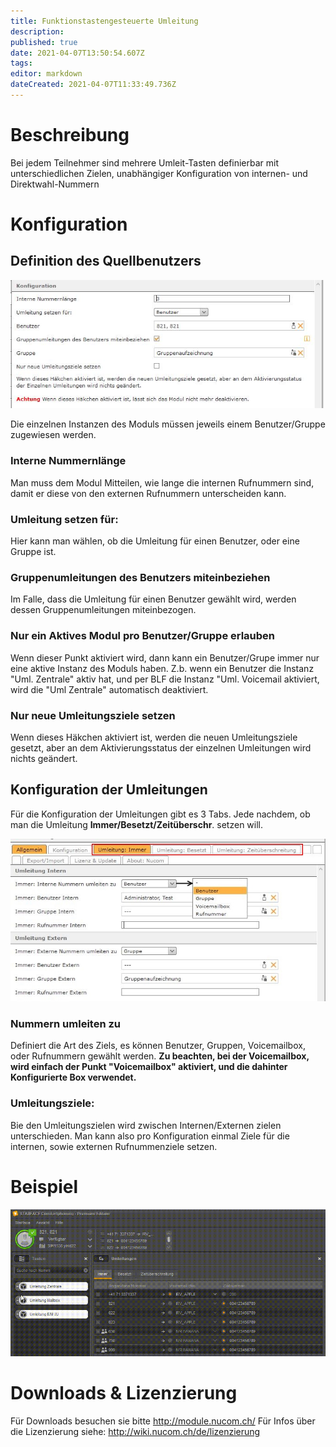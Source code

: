 ```yaml
---
title: Funktionstastengesteuerte Umleitung
description: 
published: true
date: 2021-04-07T13:50:54.607Z
tags: 
editor: markdown
dateCreated: 2021-04-07T11:33:49.736Z
---
```


# Beschreibung
Bei jedem Teilnehmer sind mehrere Umleit-Tasten definierbar mit unterschiedlichen Zielen, unabhängiger Konfiguration von internen- und Direktwahl-Nummern 
# Konfiguration
## Definition des Quellbenutzers
![2](/uploads/funktionstastengesteuerte-umleitung/2.jpg "2")

Die einzelnen Instanzen des Moduls müssen jeweils einem Benutzer/Gruppe zugewiesen werden.

### Interne Nummernlänge
Man muss dem Modul Mitteilen, wie lange die internen Rufnummern sind, damit er diese von den externen Rufnummern unterscheiden kann.

### Umleitung setzen für:
Hier kann man wählen, ob die Umleitung für einen Benutzer, oder eine Gruppe ist.

### Gruppenumleitungen des Benutzers miteinbeziehen 	
Im Falle, dass die Umleitung für einen Benutzer gewählt wird, werden dessen Gruppenumleitungen miteinbezogen.

### Nur ein Aktives Modul pro Benutzer/Gruppe erlauben
Wenn dieser Punkt aktiviert wird, dann kann ein Benutzer/Grupe immer nur eine aktive Instanz des Moduls haben.
Z.b. wenn ein Benutzer die Instanz "Uml. Zentrale" aktiv hat, und per BLF die Instanz "Uml. Voicemail aktiviert, wird die "Uml Zentrale" automatisch deaktiviert.

### Nur neue Umleitungsziele setzen
Wenn dieses Häkchen aktiviert ist, werden die neuen Umleitungsziele gesetzt, aber an dem Aktivierungsstatus der einzelnen Umleitungen wird nichts geändert. 

## Konfiguration der Umleitungen
Für die Konfiguration der Umleitungen gibt es 3 Tabs. Jede nachdem, ob man die Umleitung **Immer/Besetzt/Zeitüberschr**. setzen will.

![3](/uploads/funktionstastengesteuerte-umleitung/3.jpg "3")

### Nummern umleiten zu 
Definiert die Art des Ziels, es können Benutzer, Gruppen, Voicemailbox, oder Rufnummern gewählt werden.
**Zu beachten, bei der Voicemailbox, wird einfach der Punkt "Voicemailbox" aktiviert, und die dahinter Konfigurierte Box verwendet.**

### Umleitungsziele:
Bie den Umleitungszielen wird zwischen Internen/Externen zielen unterschieden.
Man kann also pro Konfiguration einmal Ziele für die internen, sowie externen Rufnummenziele setzen.
# Beispiel
![1](/uploads/funktionstastengesteuerte-umleitung/1.gif "1")
# Downloads & Lizenzierung
Für Downloads besuchen sie bitte http://module.nucom.ch/
Für Infos über die Lizenzierung siehe: http://wiki.nucom.ch/de/lizenzierung
